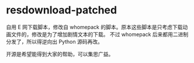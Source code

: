 # resdownload-patched

自用 E 网下载脚本，修改自 whomepack 的脚本。原本这些脚本是只考虑下载动画文件的，修改是为了增加剧情文本的下载。
不过 whomepack 后来都用二进制分发了，所以得逆向出 Python 源码再改。

开源是希望能得到大家的帮助，可以集思广益。
